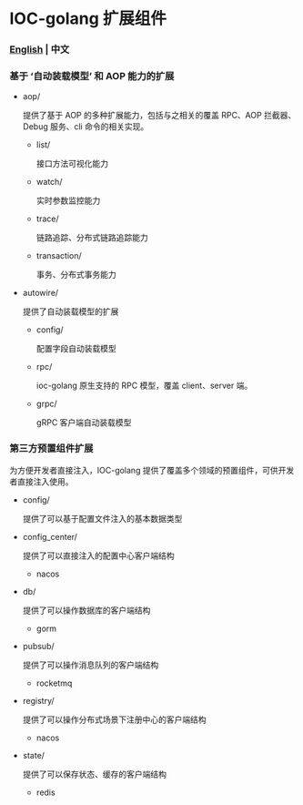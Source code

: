# IOC-golang 扩展组件

### [English](./README_EN.md) | 中文

### 基于 ‘自动装载模型’ 和 AOP 能力的扩展

- aop/
  
  提供了基于 AOP 的多种扩展能力，包括与之相关的覆盖 RPC、AOP 拦截器、Debug 服务、cli 命令的相关实现。
  
  - list/
  
    接口方法可视化能力
  
  - watch/
  
    实时参数监控能力
  
  - trace/
  
    链路追踪、分布式链路追踪能力
  
  - transaction/
  
    事务、分布式事务能力
  
- autowire/
  
  提供了自动装载模型的扩展
  
  - config/
  
    配置字段自动装载模型
  
  - rpc/
  
    ioc-golang 原生支持的 RPC 模型，覆盖 client、server 端。
  
  - grpc/
  
    gRPC 客户端自动装载模型

### 第三方预置组件扩展

为方便开发者直接注入，IOC-golang 提供了覆盖多个领域的预置组件，可供开发者直接注入使用。

- config/

  提供了可以基于配置文件注入的基本数据类型

- config_center/

  提供了可以直接注入的配置中心客户端结构

  - nacos

- db/

  提供了可以操作数据库的客户端结构

  - gorm

- pubsub/

  提供了可以操作消息队列的客户端结构

  - rocketmq

- registry/

  提供了可以操作分布式场景下注册中心的客户端结构

  - nacos

- state/

  提供了可以保存状态、缓存的客户端结构

  - redis

    
